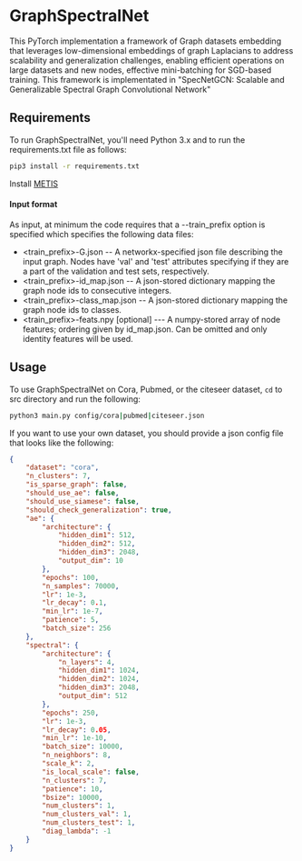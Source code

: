 # GraphSpectralNet

This PyTorch implementation a framework of Graph datasets embedding that leverages low-dimensional embeddings of graph Laplacians to address scalability and generalization challenges, enabling efficient operations on large datasets and new nodes, effective mini-batching for SGD-based training.
This framework is implementated in "SpecNetGCN: Scalable and Generalizable Spectral Graph Convolutional Network"


## Requirements

To run GraphSpectralNet, you'll need Python 3.x and to run the requirements.txt file as follows: <br>

```bash
pip3 install -r requirements.txt
```
Install <a href=" https://stackoverflow.com/questions/54326406/how-to-install-metis-library-for-python
">METIS</a>

#### Input format
As input, at minimum the code requires that a --train_prefix option is specified which specifies the following data files:

* <train_prefix>-G.json -- A networkx-specified json file describing the input graph. Nodes have 'val' and 'test' attributes specifying if they are a part of the validation and test sets, respectively.
* <train_prefix>-id_map.json -- A json-stored dictionary mapping the graph node ids to consecutive integers.
* <train_prefix>-class_map.json -- A json-stored dictionary mapping the graph node ids to classes.
* <train_prefix>-feats.npy [optional] --- A numpy-stored array of node features; ordering given by id_map.json. Can be omitted and only identity features will be used.

## Usage

To use GraphSpectralNet on Cora, Pubmed, or the citeseer dataset, `cd` to src directory and run the following:

```bash
python3 main.py config/cora|pubmed|citeseer.json
```
If you want to use your own dataset, you should provide a json config file that looks like the following:

```json
{
    "dataset": "cora",
    "n_clusters": 7,
    "is_sparse_graph": false,
    "should_use_ae": false,
    "should_use_siamese": false,
    "should_check_generalization": true,
    "ae": {
        "architecture": {
            "hidden_dim1": 512,
            "hidden_dim2": 512,
            "hidden_dim3": 2048,
            "output_dim": 10
        },
        "epochs": 100,
        "n_samples": 70000,
        "lr": 1e-3,
        "lr_decay": 0.1,
        "min_lr": 1e-7,
        "patience": 5,
        "batch_size": 256
    },
    "spectral": {
        "architecture": {
            "n_layers": 4,
            "hidden_dim1": 1024,
            "hidden_dim2": 1024,
            "hidden_dim3": 2048,
            "output_dim": 512
        },
        "epochs": 250,
        "lr": 1e-3,
        "lr_decay": 0.05,
        "min_lr": 1e-10,
        "batch_size": 10000,
        "n_neighbors": 8,
        "scale_k": 2,
        "is_local_scale": false,
        "n_clusters": 7,
        "patience": 10,
        "bsize": 10000,
        "num_clusters": 1,
        "num_clusters_val": 1,
        "num_clusters_test": 1,
        "diag_lambda": -1
    }
}

```

